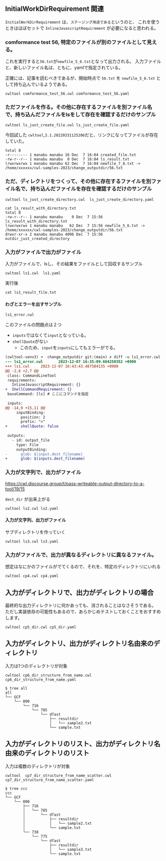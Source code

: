 ## InitialWorkDirRequirement 関連

`InitialWorkDirRequirement`
は、`ステージング用途である`というのと、
これを使うときはほぼセットで
`InlineJavascriptRequirement` が必要になると思われる。

### comformance test 56, 特定のファイルが別のファイルとして見える。

これを実行すると`56.txt`が`newfile_5_6.txt`となって出力される。
入力ファイルと、新しいファイル名は、ともに、yamlで指定されている。

正確には、記事を読むべきであるが、開始時点で `56.txt` を `newfile_5_6.txt` として持ち込んでいるようである。

```
cwltool comformance_test_56.cwl comformance_test_56.yaml
```

### ただファイルを作る。その他に存在するファイルを別ファイル名で、持ち込んだファイルをlsをして存在を確認するだけのサンプル

```
cwltool ls_just_create_file.cwl ls_just_create_file.yaml
```

今回試した `cwltool`,`3.1.20220331125206`だと、リンクになってファイルが存在していた。

```
total 8
-r-------- 1 manabu manabu 16 Dec  7 16:04 created_file.txt
-rw-r--r-- 1 manabu manabu  0 Dec  7 16:04 ls_result.txt
lrwxrwxrwx 1 manabu manabu 62 Dec  7 16:04 newfile_7_8.txt -> /home/xxxxxx/cwl-samples-2023/change_outputdir/56.txt
```

### ただ、ディレクトリをつくって、その他に存在するファイルを別ファイル名で、持ち込んだファイルを存在を確認するだけのサンプル

```
cwltool ls_just_create_directory.cwl  ls_just_create_directory.yaml
```

```
cat ls_result_with_directory.txt
total 8
-rw-r--r-- 1 manabu manabu    0 Dec  7 15:56 ls_result_with_directory.txt
lrwxrwxrwx 1 manabu manabu   62 Dec  7 15:56 newfile_5_6.txt -> /home/xxxxxx/cwl-samples-2023/change_outputdir/56.txt
drwxr-xr-x 2 manabu manabu 4096 Dec  7 15:56 outdir_just_created_directory
```

### 入力がファイルで出力がファイル

入力がファイルで、lsし、その結果をファイルとして回収するサンプル

```
cwltool ls1.cwl  ls1.yaml
```

実行後

```
cat ls1_result_file.txt
```


#### わざとエラーを出すサンプル

`ls1_error.cwl`

このファイルの問題点は２つ


- `inputs`ではなくて`input`となっている。
- `shellQuote`がない
  - このため、`input`を`inputs`にしてもエラーがでる。


```diff
(cwltool-venv3) ➜  change_outputdir git:(main) ✗ diff -u ls1_error.cwl ls1.cwl 
--- ls1_error.cwl       2023-12-07 16:35:09.664250352 +0900
+++ ls1.cwl     2023-12-07 16:43:43.487584135 +0900
@@ -2,6 +2,7 @@
 class: CommandLineTool
 requirements:
   InlineJavascriptRequirement: {}
+  ShellCommandRequirement: {}
 baseCommand: [ls] # ここにコマンドを指定
 
 inputs:
@@ -14,9 +15,11 @@
     inputBinding:
       position: 2
       prefix: ">"
+      shellQuote: false
 
 outputs:
   - id: output_file
     type: File
     outputBinding:
-      glob: $(input.dest_filename)
+      glob: $(inputs.dest_filename)
```

### 入力が文字列で、出力がファイル

https://cwl.discourse.group/t/pass-writeable-output-directory-to-a-tool/19/15

`dest_dir` が出来上がる

```
cwltool ls2.cwl ls2.yaml
```

#### 入力が文字列、出力がファイル

サブディレクトリを作っていく

```
cwltool ls3.cwl ls3.yaml
```

### 入力がファイルで、出力が異なるディレクトリに異なるファイル。

想定はなにかのファイルがでてくるので、それを、特定のディレクトリにいれる

```
cwltool cp4.cwl cp4.yaml
```

## 入力がディレクトリで、出力がディレクトリの場合

最終的な出力ディレクトリに何かあっても、消されることはなさそうである。
ただし実装依存の可能性もあるので、あらかじめテストしておくことをおすすめします。

```
cwltool cp5_dir.cwl cp5_dir.yaml
```

## 入力がディレクトリ、出力がディレクトリ名由来のディレクトリ

入力は1つのディレクトリが対象

```
cwltool cp6_dir_structure_from_name.cwl cp6_dir_structure_from_name.yaml
```

```
$ tree all
all
└── GCF
    └── 000
        └── 716
            └── 785
                └── dfast
                    ├── resultdir
                    │   └── sample2.txt
                    └── sample.txt
```

## 入力がディレクトリのリスト、出力がディレクトリ名由来のディレクトリのリスト

入力は複数のディレクトリが対象

```
cwltool  cp7_dir_structure_from_name_scatter.cwl cp7_dir_structure_from_name_scatter.yaml
```

```
$ tree ccc
ccc
└── GCF
    └── 000
        ├── 716
        │   └── 785
        │       └── dfast
        │           ├── resultdir
        │           │   └── sample2.txt
        │           └── sample.txt
        └── 738
            └── 775
                └── dfast
                    ├── resultdir
                    │   └── sample3.txt
                    └── sample.txt
```